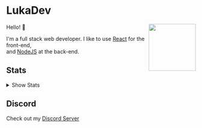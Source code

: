 <h1>
LukaDev
</h1>

<img src="https://avatars.githubusercontent.com/lukadev-0?s=512&v=4" height="125" align="right" />

<div align="left">
<p>
Hello! 👋
</p>
<p>
I'm a full stack web developer. I like to use <a href="https://reactjs.org/">React</a> for the front-end,<br> and <a href="https://nodejs.org/">NodeJS</a> at the back-end.
</p>
</div>

## Stats

<div>
<details>
<summary>Show Stats</summary>
<div align="center">
  <img src="https://github-readme-stats.vercel.app/api?username=lukadev-0" width=a"500" />
</div>

<div align="center">
  <img src="https://github-readme-stats.vercel.app/api/top-langs/?username=lukadev-0" width="500" />
</div>
</details>
</div>

## Discord

Check out my <a href="https://discord.gg/NfGBf9TSeS">Discord Server</a>
